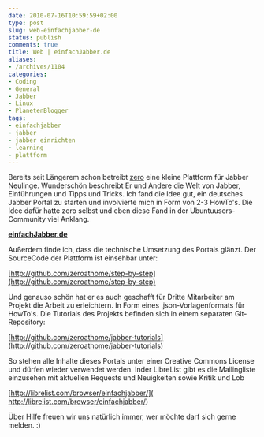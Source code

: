 ```yaml
---
date: 2010-07-16T10:59:59+02:00
type: post
slug: web-einfachjabber-de
status: publish
comments: true
title: Web | einfachJabber.de
aliases:
- /archives/1104
categories:
- Coding
- General
- Jabber
- Linux
- PlanetenBlogger
tags:
- einfachjabber
- jabber
- jabber einrichten
- learning
- plattform
---
```


Bereits seit Längerem schon betreibt [zero](http://zeroathome.de) eine kleine Plattform für Jabber Neulinge. Wunderschön beschreibt Er und Andere die Welt von Jabber, Einführungen und Tipps und Tricks. Ich fand die Idee gut, ein deutsches Jabber Portal zu starten und involvierte mich in Form von 2-3 HowTo's. Die Idee dafür hatte zero selbst und eben diese Fand in der Ubuntuusers-Community viel Anklang.


**[einfachJabber.de](http://einfachjabber.de)**


Außerdem finde ich, dass die technische Umsetzung des Portals glänzt. Der SourceCode der Plattform ist einsehbar unter:

[http://github.com/zeroathome/step-by-step](http://github.com/zeroathome/step-by-step)

Und genauso schön hat er es auch geschafft für Dritte Mitarbeiter am Projekt die Arbeit zu erleichtern. In Form eines .json-Vorlagenformats für HowTo's. Die Tutorials des Projekts befinden sich in einem separaten Git-Repository:

[http://github.com/zeroathome/jabber-tutorials](http://github.com/zeroathome/jabber-tutorials)

So stehen alle Inhalte dieses Portals unter einer Creative Commons License und dürfen wieder verwendet werden. Inder LibreList gibt es die Mailingliste einzusehen mit aktuellen Requests und Neuigkeiten sowie Kritik und Lob

[http://librelist.com/browser/einfachjabber/]( http://librelist.com/browser/einfachjabber/)

Über Hilfe freuen wir uns natürlich immer, wer möchte darf sich gerne melden. :)
